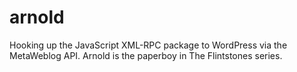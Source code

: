 # arnold
Hooking up the JavaScript XML-RPC package to WordPress via the MetaWeblog API. Arnold is the paperboy in The Flintstones series.
